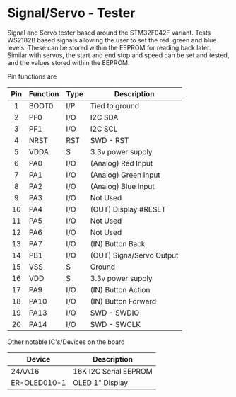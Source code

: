 Signal/Servo - Tester
=====================

Signal and Servo tester based around the STM32F042F variant. Tests WS2182B based signals allowing the user to
set the red, green and blue levels. These can be stored within the EEPROM for reading back later. Similar with
servos, the start and end stop and speed can be set and tested, and the values stored within the EEPROM.

Pin functions are

| Pin | Function | Type | Description               |
|:---:| -------- | ---- | ------------------------- | 
| 1   | BOOT0    | I/P  | Tied to ground            |
| 2   | PF0      | I/O  | I2C SDA                   |
| 3   | PF1      | I/O  | I2C SCL                   |
| 4   | NRST     | RST  | SWD - RST                 |
| 5   | VDDA     | S    | 3.3v power supply         |
| 6   | PA0      | I/O  | (Analog) Red Input        |
| 7   | PA1      | I/O  | (Analog) Green Input      |
| 8   | PA2      | I/O  | (Analog) Blue Input       |
| 9   | PA3      | I/O  | Not Used                  |
| 10  | PA4      | I/O  | (OUT) Display #RESET      |
| 11  | PA5      | I/O  | Not Used                  |
| 12  | PA6      | I/O  | Not Used                  |
| 13  | PA7      | I/O  | (IN) Button Back          |
| 14  | PB1      | I/O  | (OUT) Signa/Servo Output  |
| 15  | VSS      | S    | Ground                    |
| 16  | VDD      | S    | 3.3v power supply         |
| 17  | PA9      | I/O  | (IN) Button Action        |
| 18  | PA10     | I/O  | (IN) Button Forward       |
| 19  | PA13     | I/O  | SWD - SWDIO               |
| 20  | PA14     | I/O  | SWD - SWCLK               |

Other notable IC's/Devices on the board

| Device       | Description                                                                                   |
| -----------  | --------------------------------------------------------------------------------------------- |
| 24AA16       | 16K I2C Serial EEPROM                                                                         |
| ER-OLED010-1 | OLED 1" Display                                                                               |
